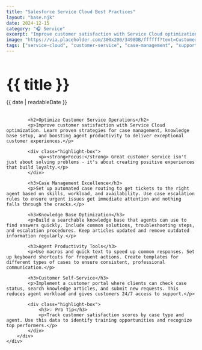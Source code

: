 ```yaml
---
title: "Salesforce Service Cloud Best Practices"
layout: "base.njk"
date: 2024-12-15
category: "🎧 Service"
excerpt: "Improve customer satisfaction with Service Cloud optimization. Learn case management, knowledge base setup, and agent productivity tips."
image: "https://via.placeholder.com/300x200/3498DB/ffffff?text=Customer+Service"
tags: ["service-cloud", "customer-service", "case-management", "support"]
---
```


<div class="container">
    <div class="page-content">
        <div class="content-section">
            <h1 class="post-title" style="font-size: 2.5rem; margin-bottom: 0.5rem;">{{ title }}</h1>
            <p class="post-meta" style="margin-bottom: 2rem;">{{ date | readableDate }}</p>
            
            <h2>Optimize Customer Service Operations</h2>
            <p>Improve customer satisfaction with Service Cloud optimization. Learn proven strategies for case management, knowledge base setup, and boosting agent productivity to deliver exceptional customer experiences.</p>
            
            <div class="highlight-box">
                <p><strong>Focus:</strong> Great customer service isn't just about solving problems - it's about creating positive experiences that build loyalty.</p>
            </div>

            <h3>Case Management Excellence</h3>
            <p>Set up automated case routing to get tickets to the right agent based on skills, workload, and availability. Use case escalation rules to ensure urgent issues get immediate attention and nothing falls through the cracks.</p>

            <h3>Knowledge Base Optimization</h3>
            <p>Build a searchable knowledge base that agents can use to find answers quickly. Include common solutions, troubleshooting steps, and escalation procedures. Keep articles updated and remove outdated information regularly.</p>

            <h3>Agent Productivity Tools</h3>
            <p>Use macros and quick text to speed up common responses. Set up keyboard shortcuts for frequent actions. Create templates for different types of cases to ensure consistent, professional communication.</p>

            <h3>Customer Self-Service</h3>
            <p>Implement a customer portal where clients can check case status, search knowledge articles, and submit new requests. This reduces agent workload and gives customers 24/7 access to support.</p>

            <div class="highlight-box">
                <h3>💡 Pro Tip</h3>
                <p>Track customer satisfaction scores by case type and agent. Use this data to identify training opportunities and recognize top performers.</p>
            </div>
        </div>
    </div>
</div>
